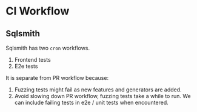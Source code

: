 # CI Workflow

## Sqlsmith

Sqlsmith has two `cron` workflows.
1. Frontend tests
2. E2e tests

It is separate from PR workflow because:
1. Fuzzing tests might fail as new features and generators are added.
2. Avoid slowing down PR workflow, fuzzing tests take a while to run.
   We can include failing tests in e2e / unit tests when encountered.
